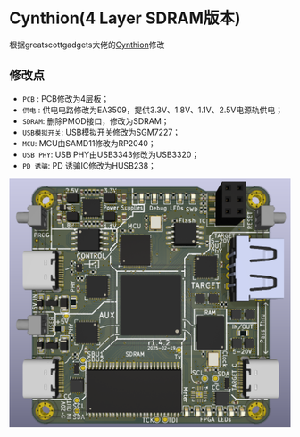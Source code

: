 # Cynthion(4 Layer SDRAM版本)

根据greatscottgadgets大佬的[Cynthion](https://github.com/greatscottgadgets/cynthion-hardware)修改

## 修改点

* `PCB`  : PCB修改为4层板；
* `供电` : 供电电路修改为EA3509，提供3.3V、1.8V、1.1V、2.5V电源轨供电；   
* `SDRAM`: 删除PMOD接口，修改为SDRAM；   
* `USB模拟开关`: USB模拟开关修改为SGM7227；   
* `MCU`: MCU由SAMD11修改为RP2040；   
* `USB PHY`: USB PHY由USB3343修改为USB3320；   
* `PD 诱骗`: PD 诱骗IC修改为HUSB238；  


![board](https://github.com/ZakirJie/cynthion-hardware-4Layer/blob/main/jp/board.png)
